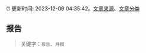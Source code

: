 :alarm_clock: 更新时间: 2023-12-09 04:35:42。[文章来源](/README.md)、[文章分类](/TAGS.md)

## 报告


> 关键字：`报告`、`月报`



